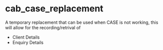 cab_case_replacement
====================

A temporary replacement that can be used when CASE is not working, this will allow for the recording/retrival of
 - Client Details
 - Enquiry Details
